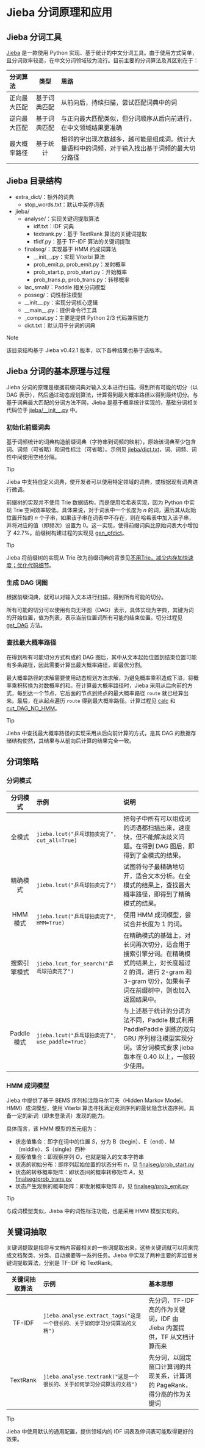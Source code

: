 # Jieba 分词原理和应用

## Jieba 分词工具

[Jieba](https://github.com/fxsjy/jieba) 是一款使用 Python 实现、基于统计的中文分词工具。由于使用方式简单，且分词效率较高，在中文分词领域较为流行。目前主要的分词算法及其区别在于：

| 分词算法     |     类型     | 思路                                                                                           |
|:-------------|:------------:|:-----------------------------------------------------------------------------------------------|
| 正向最大匹配 | 基于词典匹配 | 从前向后，持续扫描，尝试匹配词典中的词                                                         |
| 逆向最大匹配 | 基于词典匹配 | 与正向最大匹配类似，但分词顺序从后向前进行，在中文领域结果更准确                               |
| 最大概率路径 |   基于统计   | 相邻的字出现次数越多，越可能是组成词。统计大量语料中的词频，对于输入找出基于词频的最大切分路径 |

## Jieba 目录结构

- extra_dict/：额外的词典
  - stop_words.txt：默认中英停词表
- jieba/
  - analyse/：实现关键词提取算法
    - idf.txt：IDF 词典
    - textrank.py：基于 TextRank 算法的关键词提取
    - tfidf.py：基于 TF-IDF 算法的关键词提取
  - finalseg/：实现基于 HMM 的成词算法
    - \_\_init\_\_.py：实现 Viterbi 算法
    - prob_emit.p, prob_emit.py：发射概率
    - prob_start.p, prob_start.py：开始概率
    - prob_trans.p, prob_trans.py：转移概率
  - lac_small/：Paddle 相关分词模型
  - posseg/：词性标注模型
  - \_\_init\_\_.py：实现分词核心逻辑
  - \_\_main\_\_.py：提供命令行工具
  - _compat.py：主要是提供 Python 2/3 代码兼容能力
  - dict.txt：默认用于分词的词典

> [!NOTE]
> 该目录结构基于 Jieba v0.42.1 版本，以下各种结果也基于该版本。

## Jieba 分词的基本原理与过程

Jieba 分词的原理是根据前缀词典对输入文本进行扫描，得到所有可能的切分（以 DAG 表示），然后通过动态规划算法，计算得到最大概率路径以得到最终切分。与基于词典最大匹配的分词方法不同，Jieba 是基于概率统计实现的，基础分词相关代码位于 [jieba/\_\_init\_\_.py](https://github.com/fxsjy/jieba/blob/v0.42.1/jieba/__init__.py) 中。

### 初始化前缀词典

基于词频统计的词典构造前缀词典（字符串到词频的映射），原始该词典至少包含词、词频（可省略）和词性标注（可省略）。示例见 [jieba/dict.txt](https://github.com/fxsjy/jieba/blob/v0.42.1/jieba/dict.txt)，词、词频、词性中间使用空格分隔。

> [!TIP]
> Jieba 中支持自定义词典，使开发者可以使用特定领域的词典，或根据现有词典进行微调。

前缀树的实现并不使用 Trie 数据结构，而是使用哈希表实现，因为 Python 中实现 Trie 空间效率较低。具体来说，对于词表中一个长度为 $n$ 的词，遍历其从起始位置开始的 $n$ 个子串，如果该子串在词表中不存在，则在哈希表中加入该子串，并将对应的值（即频次）设置为 0。这一实现，使得前缀词典比原始词表大小增加了 42.7%。前缀树构建过程的实现见 [gen_pfdict](https://github.com/fxsjy/jieba/blob/v0.42.1/jieba/__init__.py#L72)。

> [!TIP]
> Jieba 将前缀树的实现从 Trie 改为前缀词典的背景见[不用Trie，减少内存加快速度；优化代码细节](https://github.com/fxsjy/jieba/pull/187)。

### 生成 DAG 词图

根据前缀词典，就可以对输入文本进行扫描，得到所有可能的切分。

所有可能的切分可以使用有向无环图（DAG）表示，具体实现为字典，其键为词的开始位置，值为列表，表示当前位置词所有可能的结束位置。切分过程见 [get_DAG](https://github.com/fxsjy/jieba/blob/v0.42.1/jieba/__init__.py#L180) 方法。

### 查找最大概率路径

在得到所有可能切分方式构成的 DAG 图后，其中从文本起始位置到结束位置可能有多条路径，因此需要计算出最大概率路径，即最优分割。

最大概率路径的求解需要使用动态规划方法求解，为避免概率乘积造成下溢，将概率乘积转换为对数概率的和。在计算最大概率路径时，Jieba 采用从后向前的方式，每到达一个节点，它后面的节点到终点的最大概率路径 `route` 就已经算出来。最后，在从起点遍历 `route` 得到最大概率路径。计算过程见 [calc](https://github.com/fxsjy/jieba/blob/67fa2e36e72f69d9134b8a1037b83fbb070b9775/jieba/__init__.py#L172) 和 [cut_DAG_NO_HMM](https://github.com/fxsjy/jieba/blob/67fa2e36e72f69d9134b8a1037b83fbb070b9775/jieba/__init__.py#L226)。

> [!TIP]
> Jieba 中查找最大概率路径的实现采用从后向前计算的方式，是其 DAG 的数据存储结构使然，其结果与从前向后计算的结果完全一致。

## 分词策略

### 分词模式

|   分词模式   | 示例                                            | 说明                                                                                                                                                                    |
|:------------:|:------------------------------------------------|:------------------------------------------------------------------------------------------------------------------------------------------------------------------------|
|    全模式    | `jieba.lcut("乒乓球拍卖完了", cut_all=True)`    | 把句子中所有可以组成词的词语都扫描出来，速度快，但不能解决歧义问题。在得到 DAG 图后，即得到了全模式的结果。                                                             |
|   精确模式   | `jieba.lcut("乒乓球拍卖完了")`                  | 试图将句子最精确地切开，适合文本分析。在全模式的结果上，查找最大概率路径，即得到了精确模式的结果。                                                                      |
|   HMM 模式   | `jieba.lcut("乒乓球拍卖完了", HMM=True)`        | 使用 HMM 成词模型，尝试合并长度为 1 的词。                                                                                                                              |
| 搜索引擎模式 | `jieba.lcut_for_search("乒乓球拍卖完了")`       | 在精确模式的基础上，对长词再次切分，适合用于搜索引擎分词。在精确模式的结果上，对长度超过 2 的词，进行 2-gram 和 3-gram 切分，如果有子词在前缀树中，则也加入返回结果中。 |
| Paddle 模式  | `jieba.lcut("乒乓球拍卖完了", use_paddle=True)` | 与上述基于统计的分词方法不同，Paddle 模式利用 PaddlePaddle 训练的双向 GRU 序列标注模型实现分词。该分词模式要求 jieba 版本在 0.40 以上，一般较少使用。                   |

### HMM 成词模型

Jieba 中提供了基于 BEMS 序列标注隐马尔可夫（Hidden Markov Model，HMM）成词模型，使用 Viterbi 算法寻找满足观测序列的最优隐含状态序列，具备一定的新词（即未登录词）发现的能力。

具体而言，该 HMM 模型的五元组为：

- 状态值集合：即字在词中的位置 $S$，分为 B（begin）、E（end）、M（middle）、S（single）四种
- 观察值集合：即观察序列 $O$，也就是输入的文本字符串
- 状态的初始分布：即序列起始位置的状态分布 $\pi$，见 [finalseg/prob_start.py](https://github.com/fxsjy/jieba/blob/v0.42.1/jieba/finalseg/prob_start.py)
- 状态的转移概率矩阵：即状态间的概率转移矩阵 $A$，见 [finalseg/prob_trans.py](https://github.com/fxsjy/jieba/blob/v0.42.1/jieba/finalseg/prob_trans.py)
- 状态产生观察的概率矩阵：即发射概率矩阵 $B$，见 [finalseg/prob_emit.py](https://github.com/fxsjy/jieba/blob/v0.42.1/jieba/finalseg/prob_emit.py)

> [!TIP]
> 与成词模型类似，Jieba 中的词性标注功能，也是采用 HMM 模型实现的。

## 关键词抽取

关键词提取是指将与文档内容最相关的一些词提取出来，这些关键词就可以用来完成文档聚类、分类、自动摘要等一系列任务。Jieba 中实现了两种主要的非监督关键词提取算法，分别是 TF-IDF 和 TextRank。

| 关键词抽取算法 | 示例                                                                       | 基本思想                                                                  |
|:--------------:|:---------------------------------------------------------------------------|:--------------------------------------------------------------------------|
|     TF-IDF     | `jieba.analyse.extract_tags("这是一个很长的、关于如何学习分词算法的文档")` | 先分词，TF-IDF 高的作为关键词，IDF 由 Jieba 内置提供，TF 从文档计算而来   |
|    TextRank    | `jieba.analyse.textrank("这是一个很长的、关于如何学习分词算法的文档")`     | 先分词，以固定窗口计算词的共现关系，计算词的 PageRank，得分高的作为关键词 |

> [!TIP]
> Jieba 中使用默认的通用配置，提供领域内的 IDF 词表及停词表可能取得更好的效果。
